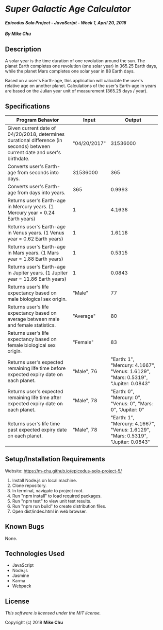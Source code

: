 # _Super Galactic Age Calculator_

#### _Epicodus Solo Project - JavaScript - Week 1, April 20, 2018_

#### _By Mike Chu_

## Description

A solar year is the time duration of one revolution around the sun. The planet Earth completes one revolution (one solar year) in 365.25 Earth days, while the planet Mars completes one solar year in 88 Earth days.

Based on a user's Earth-age, this application will calculate the user's relative age on another planet. Calculations of the user's Earth-age in years are based on the Julian year unit of measurement (365.25 days / year).

## Specifications

|Program Behavior|Input|Output|
|----------------|-----|------|
|Given current date of 04/20/2018, determines durational difference (in seconds) between current date and user's birthdate.|"04/20/2017"|31536000|
|Converts user's Earth-age from seconds into days.|31536000|365|
|Converts user's Earth-age from days into years.|365|0.9993|
|Returns user's Earth-age in Mercury years. (1 Mercury year = 0.24 Earth years)|1|4.1638|
|Returns user's Earth-age in Venus years. (1 Venus year = 0.62 Earth years)|1|1.6118|
|Returns user's Earth-age in Mars years. (1 Mars year = 1.88 Earth years)|1|0.5315|
|Returns user's Earth-age in Jupiter years. (1 Jupiter year = 11.86 Earth years)|1|0.0843|
|Returns user's life expectancy based on male biological sex origin.|"Male"|77|
|Returns user's life expectancy based on average between male and female statistics.|"Average"|80|
|Returns user's life expectancy based on female biological sex origin.|"Female"|83|
|Returns user's expected remaining life time before expected expiry date on each planet.|"Male", 76|"Earth: 1", "Mercury: 4.1667", "Venus: 1.6129", "Mars: 0.5319", "Jupiter: 0.0843"|
|Returns user's expected remaining life time after expected expiry date on each planet.|"Male", 78|"Earth: 0", "Mercury: 0", "Venus: 0", "Mars: 0", "Jupiter: 0"|
|Returns user's life time past expected expiry date on each planet.|"Male", 78|"Earth: 1", "Mercury: 4.1667", "Venus: 1.6129", "Mars: 0.5319", "Jupiter: 0.0843"|

## Setup/Installation Requirements

Website: https://m-chu.github.io/epicodus-solo-project-5/

1. Install Node.js on local machine.
2. Clone repository.
3. In terminal, navigate to project root.
4. Run "npm install" to load required packages.
5. Run "npm test" to view unit test results.
6. Run "npm run build" to create distribution files.
7. Open dist/index.html in web browser.

## Known Bugs

None.

## Technologies Used

* JavaScript
* Node.js
* Jasmine
* Karma
* Webpack

## License

_This software is licensed under the MIT license._

Copyright (c) 2018 **Mike Chu**

